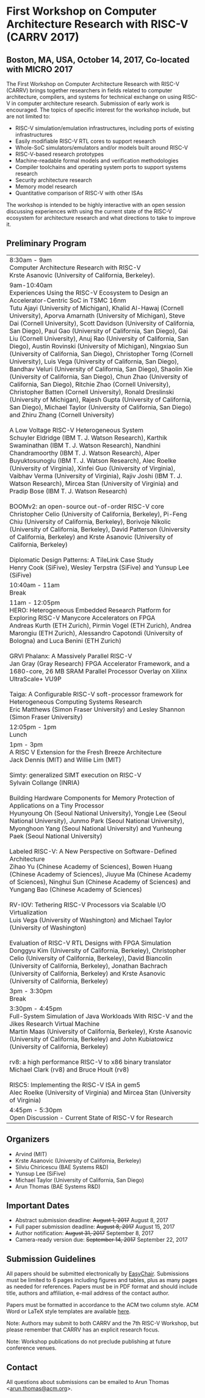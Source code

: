 # First Workshop on Computer Architecture Research with RISC-V (CARRV 2017)

## Boston, MA, USA, October 14, 2017, Co-located with MICRO 2017

The First Workshop on Computer Architecture Research with RISC-V
(CARRV) brings together researchers in fields related to computer
architecture, compilers, and systems for technical exchange on using
RISC-V in computer architecture research.  Submission of early work is
encouraged. The topics of specific interest for the workshop include,
but are not limited to:

* RISC-V simulation/emulation infrastructures, including ports of
  existing infrastructures
* Easily modifiable RISC-V RTL cores to support research
* Whole-SoC simulators/emulators and/or models built around RISC-V
* RISC-V-based research prototypes
* Machine-readable formal models and verification methodologies
* Compiler toolchains and operating system ports to support systems research
* Security architecture research
* Memory model research
* Quantitative comparison of RISC-V with other ISAs

The workshop is intended to be highly interactive with an open session
discussing experiences with using the current state of the RISC-V
ecosystem for architecture research and what directions to take to
improve it.

## Preliminary Program

<table>
<tbody>

<tr>
<td>
8:30am - 9am
<br>
Computer Architecture Research with RISC-V<br>
Krste Asanovic (University of California, Berkeley).
</td>
</tr>

<tr>
<td>
9am-10:40am
<br>
Experiences Using the RISC-V Ecosystem to Design an
Accelerator-Centric SoC in TSMC 16nm<br>
Tutu Ajayi (University of Michigan), Khalid Al-Hawaj (Cornell
University), Aporva Amarnath (University of Michigan), Steve Dai
(Cornell University), Scott Davidson (University of California, San
Diego), Paul Gao (University of California, San Diego), Gai Liu
(Cornell University), Anuj Rao (University of California, San Diego),
Austin Rovinski (University of Michigan), Ningxiao Sun (University of
California, San Diego), Christopher Torng (Cornell University), Luis
Vega (University of California, San Diego), Bandhav Veluri (University
of California, San Diego), Shaolin Xie (University of California, San
Diego), Chun Zhao (University of California, San Diego), Ritchie Zhao
(Cornell University), Christopher Batten (Cornell University), Ronald
Dreslinski (University of Michigan), Rajesh Gupta (University of
California, San Diego), Michael Taylor (University of California,
San Diego) and Zhiru Zhang (Cornell University)
<br><br>
A Low Voltage RISC-V Heterogeneous System<br>
Schuyler Eldridge (IBM T. J. Watson Research), Karthik Swaminathan
(IBM T. J. Watson Research), Nandhini Chandramoorthy (IBM T. J. Watson
Research), Alper Buyuktosunoglu (IBM T. J. Watson Research), Alec
Roelke (University of Virginia), Xinfei Guo (University of Virginia),
Vaibhav Verma (University of Virginia), Rajiv Joshi (IBM T. J. Watson
Research), Mircea Stan (University of Virginia) and Pradip Bose (IBM
T. J. Watson Research)
<br><br>
BOOMv2: an open-source out-of-order RISC-V core<br>
Christopher Celio (University of California, Berkeley), Pi-Feng Chiu
(University of California, Berkeley), Borivoje Nikolic (University of
California, Berkeley), David Patterson (University of California,
Berkeley) and Krste Asanovic (University of California, Berkeley)
<br><br>
Diplomatic Design Patterns: A TileLink Case Study<br>
Henry Cook (SiFive), Wesley Terpstra (SiFive) and Yunsup Lee (SiFive)
</td>
</tr>

<tr>
<td>
10:40am - 11am
<br>
Break
</td>
</tr>

<tr>
<td>
11am - 12:05pm
<br>
HERO: Heterogeneous Embedded Research Platform for Exploring RISC-V
Manycore Accelerators on FPGA<br>
Andreas Kurth (ETH Zurich), Pirmin Vogel (ETH Zurich), Andrea Marongiu
(ETH Zurich), Alessandro Capotondi (University of Bologna) and Luca
Benini (ETH Zurich)
<br><br>
GRVI Phalanx: A Massively Parallel RISC-V<br>
Jan Gray (Gray Research)
FPGA Accelerator Framework, and a 1680-core, 26 MB SRAM Parallel
Processor Overlay on Xilinx UltraScale+ VU9P
<br><br>
Taiga: A Configurable RISC-V soft-processor framework for
Heterogeneous Computing Systems Research<br>
Eric Matthews (Simon Fraser University) and Lesley Shannon (Simon
Fraser University)
</td>
</tr>

<tr>
<td>
12:05pm - 1pm
<br>
Lunch
</td>
</tr>

<tr>
<td>
1pm - 3pm
<br>
A RISC V Extension for the Fresh Breeze Architecture<br>
Jack Dennis (MIT) and Willie Lim (MIT)
<br><br>
Simty: generalized SIMT execution on RISC-V<br>
Sylvain Collange (INRIA)
<br><br>
Building Hardware Components for Memory Protection of Applications on
a Tiny Processor<br>
Hyunyoung Oh (Seoul National University), Yongje Lee (Seoul National
University), Junmo Park (Seoul National University), Myonghoon Yang
(Seoul National University) and Yunheung Paek (Seoul National
University)
<br><br>
Labeled RISC-V: A New Perspective on Software-Defined Architecture<br>
Zihao Yu (Chinese Academy of Sciences), Bowen Huang (Chinese Academy
of Sciences), Jiuyue Ma (Chinese Academy of Sciences), Ninghui Sun
(Chinese Academy of Sciences) and Yungang Bao (Chinese Academy of
Sciences)
<br><br>
RV-IOV: Tethering RISC-V Processors via Scalable I/O Virtualization<br>
Luis Vega (University of Washington) and Michael Taylor (University of
Washington)
<br><br>
Evaluation of RISC-V RTL Designs with FPGA Simulation<br>
Donggyu Kim (University of California, Berkeley), Christopher Celio
(University of California, Berkeley), David Biancolin (University of
California, Berkeley), Jonathan Bachrach (University of California,
Berkeley) and Krste Asanovic (University of California,
Berkeley)
</td>
</tr>

<tr>
<td>
3pm - 3:30pm
<br>
Break
</td>
</tr>

<tr>
<td>
3:30pm - 4:45pm
<br>
Full-System Simulation of Java Workloads With RISC-V and the Jikes
Research Virtual Machine<br>
Martin Maas (University of California, Berkeley), Krste Asanovic
(University of California, Berkeley) and John Kubiatowicz (University
of California, Berkeley)
<br><br>
rv8: a high performance RISC-V to x86 binary translator<br>
Michael Clark (rv8) and Bruce Hoult (rv8)
<br><br>
RISC5: Implementing the RISC-V ISA in gem5<br>
Alec Roelke (University of Virginia) and Mircea Stan (University of
Virginia)
</td>
</tr>

<tr>
<td>
4:45pm - 5:30pm
<br>
Open Discussion - Current State of RISC-V for Research
</td>
</tr>

</tbody>
</table>

## Organizers

* Arvind (MIT)
* Krste Asanovic (University of California, Berkeley)
* Silviu Chiricescu (BAE Systems R&D)
* Yunsup Lee (SiFive)
* Michael Taylor (University of California, San Diego)
* Arun Thomas (BAE Systems R&D)

## Important Dates

* Abstract submission deadline: ~~August 1, 2017~~ August 8, 2017
* Full paper submission deadline: ~~August 8, 2017~~ August 15, 2017
* Author notification: ~~August 31, 2017~~ September 8, 2017
* Camera-ready version due: ~~September 14, 2017~~ September 22, 2017

## Submission Guidelines

All papers should be submitted electronically by
[EasyChair](https://easychair.org/conferences/?conf=carrv2017). Submissions
must be limited to 6 pages including figures and tables, plus as many
pages as needed for references. Papers must be in PDF format and should
include title, authors and affiliation, e-mail address of the contact
author.

Papers must be formatted in accordance to the ACM two column
style. ACM Word or LaTeX style templates are available
[here](http://www.acm.org/publications/proceedings-template).

Note: Authors may submit to both CARRV and the 7th RISC-V Workshop,
but please remember that CARRV has an explicit research focus.

Note: Workshop publications do not preclude publishing at future
conference venues.

## Contact

All questions about submissions can be emailed to Arun Thomas
<<arun.thomas@acm.org>>.
